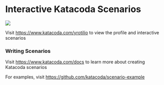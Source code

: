 # Interactive Katacoda Scenarios

[![](http://shields.katacoda.com/katacoda/yrotilio/count.svg)](https://www.katacoda.com/yrotilio "Get your profile on Katacoda.com")

Visit https://www.katacoda.com/yrotilio to view the profile and interactive scenarios

### Writing Scenarios
Visit https://www.katacoda.com/docs to learn more about creating Katacoda scenarios

For examples, visit https://github.com/katacoda/scenario-example
